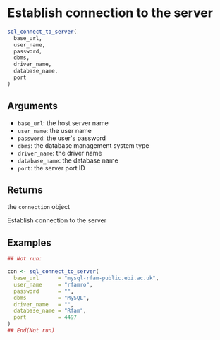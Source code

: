 # Establish connection to the server

```r
sql_connect_to_server(
  base_url,
  user_name,
  password,
  dbms,
  driver_name,
  database_name,
  port
)
```

## Arguments

- `base_url`: the host server name
- `user_name`: the user name
- `password`: the user's password
- `dbms`: the database management system type
- `driver_name`: the driver name
- `database_name`: the database name
- `port`: the server port ID

## Returns

the `connection` object

Establish connection to the server

## Examples

```r
## Not run:

con <- sql_connect_to_server(
  base_url      = "mysql-rfam-public.ebi.ac.uk",
  user_name     = "rfamro",
  password      = "",
  dbms          = "MySQL",
  driver_name   = "",
  database_name = "Rfam",
  port          = 4497
)
## End(Not run)
```
